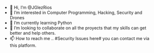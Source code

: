 - 👋 Hi, I’m @JGlezRios
- 👀 I’m interested in Computer Programming, Hacking, Security and Drones
- 🌱 I’m currently learning Python 
- 💞️ I’m looking to collaborate on all the proyects that my skills can get better and help others. 
- 📫 How to reach me .. #Security Issues here# you can contact me via this platform.  

<!---
JGlezRios/JGlezRios is a ✨ special ✨ repository because its `README.md` (this file) appears on your GitHub profile.
You can click the Preview link to take a look at your changes.
--->

